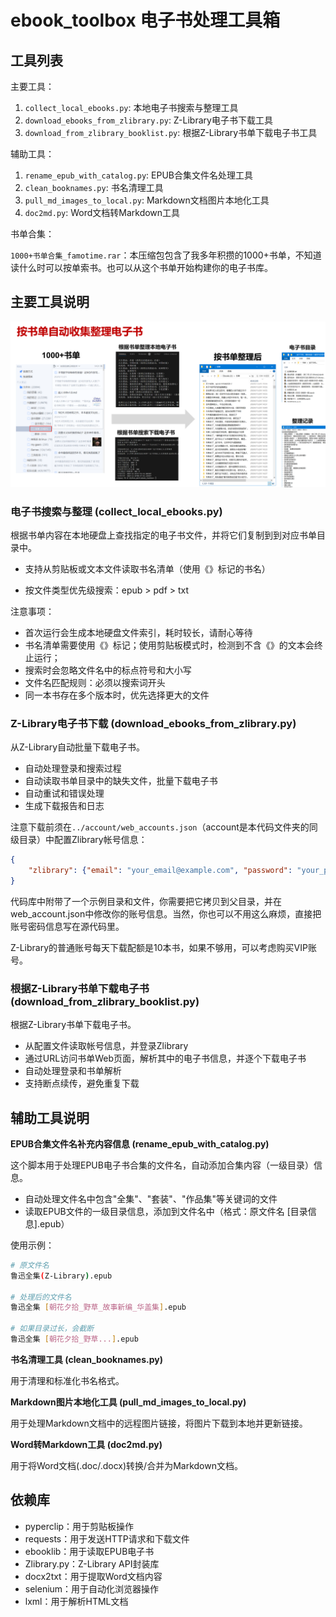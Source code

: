 # ebook_toolbox 电子书处理工具箱

## 工具列表

主要工具：

1. `collect_local_ebooks.py`: 本地电子书搜索与整理工具
2. `download_ebooks_from_zlibrary.py`: Z-Library电子书下载工具
3. `download_from_zlibrary_booklist.py`: 根据Z-Library书单下载电子书工具

辅助工具：

1. `rename_epub_with_catalog.py`: EPUB合集文件名处理工具
2. `clean_booknames.py`: 书名清理工具
3. `pull_md_images_to_local.py`: Markdown文档图片本地化工具
4. `doc2md.py`: Word文档转Markdown工具

书单合集：

`1000+书单合集_famotime.rar`：本压缩包包含了我多年积攒的1000+书单，不知道读什么时可以按单索书。也可以从这个书单开始构建你的电子书库。

## 主要工具说明

![image-20241126202601631](./image/image-20241126202601631.png)

### 电子书搜索与整理 (collect_local_ebooks.py)

根据书单内容在本地硬盘上查找指定的电子书文件，并将它们复制到到对应书单目录中。

- 支持从剪贴板或文本文件读取书名清单（使用《》标记的书名）

- 按文件类型优先级搜索：epub > pdf > txt

注意事项：

- 首次运行会生成本地硬盘文件索引，耗时较长，请耐心等待
- 书名清单需要使用《》标记；使用剪贴板模式时，检测到不含《》的文本会终止运行；
- 搜索时会忽略文件名中的标点符号和大小写
- 文件名匹配规则：必须以搜索词开头
- 同一本书存在多个版本时，优先选择更大的文件

### Z-Library电子书下载 (download_ebooks_from_zlibrary.py)

从Z-Library自动批量下载电子书。

- 自动处理登录和搜索过程
- 自动读取书单目录中的缺失文件，批量下载电子书
- 自动重试和错误处理
- 生成下载报告和日志

注意下载前须在`../account/web_accounts.json`（account是本代码文件夹的同级目录）中配置Zlibrary帐号信息：

```json
{
    "zlibrary": {"email": "your_email@example.com", "password": "your_password"}
}
```

代码库中附带了一个示例目录和文件，你需要把它拷贝到父目录，并在web_account.json中修改你的账号信息。当然，你也可以不用这么麻烦，直接把账号密码信息写在源代码里。

Z-Library的普通账号每天下载配额是10本书，如果不够用，可以考虑购买VIP账号。

### 根据Z-Library书单下载电子书 (download_from_zlibrary_booklist.py)

根据Z-Library书单下载电子书。

- 从配置文件读取帐号信息，并登录Zlibrary
- 通过URL访问书单Web页面，解析其中的电子书信息，并逐个下载电子书
- 自动处理登录和书单解析
- 支持断点续传，避免重复下载

## 辅助工具说明

**EPUB合集文件名补充内容信息 (rename_epub_with_catalog.py)**

这个脚本用于处理EPUB电子书合集的文件名，自动添加合集内容（一级目录）信息。

- 自动处理文件名中包含"全集"、"套装"、"作品集"等关键词的文件
- 读取EPUB文件的一级目录信息，添加到文件名中（格式：原文件名 [目录信息].epub）

使用示例：
   ```bash
   # 原文件名
   鲁迅全集(Z-Library).epub

   # 处理后的文件名
   鲁迅全集 [朝花夕拾_野草_故事新编_华盖集].epub

   # 如果目录过长，会截断
   鲁迅全集 [朝花夕拾_野草...].epub
   ```

**书名清理工具 (clean_booknames.py)**

用于清理和标准化书名格式。

**Markdown图片本地化工具 (pull_md_images_to_local.py)**

用于处理Markdown文档中的远程图片链接，将图片下载到本地并更新链接。

**Word转Markdown工具 (doc2md.py)**

用于将Word文档(.doc/.docx)转换/合并为Markdown文档。

## 依赖库

- pyperclip：用于剪贴板操作
- requests：用于发送HTTP请求和下载文件
- ebooklib：用于读取EPUB电子书
- Zlibrary.py：Z-Library API封装库
- docx2txt：用于提取Word文档内容
- selenium：用于自动化浏览器操作
- lxml：用于解析HTML文档


